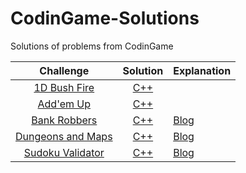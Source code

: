 # CodinGame-Solutions
Solutions of problems from CodinGame


|Challenge                          | Solution     |      Explanation    |
|:---------------------------------:|:------------:|:--------------------|
| [1D Bush Fire](https://www.codingame.com/ide/puzzle/1d-bush-fire) | [C++](https://github.com/programmercave0/CodinGame-Solutions/blob/master/1D_Bush_Fire.cpp) |
| [Add'em Up](https://www.codingame.com/ide/puzzle/addem-up) | [C++](https://github.com/programmercave0/CodinGame-Solutions/blob/master/Add'em_Up.cpp) | 
| [Bank Robbers](https://www.codingame.com/training/easy/bank-robbers) | [C++](https://github.com/programmercave0/CodinGame-Solutions/blob/master/Bank_Robbers.cpp) | [Blog](https://programmercave0.github.io/blog/2020/04/26/Bank-Robbers-CodinGame-Challenge-Cpp-Implementation) |
| [Dungeons and Maps](https://www.codingame.com/ide/puzzle/dungeons-and-maps) | [C++](https://github.com/programmercave0/CodinGame-Solutions/blob/master/Dungeons_and_Maps.cpp) | [Blog](https://programmercave0.github.io/blog/2021/03/01/Dungeons-and-Maps-CodinGame-C++-Implementation)|
| [Sudoku Validator](https://www.codingame.com/ide/puzzle/sudoku-validator) | [C++](https://github.com/programmercave0/CodinGame-Solutions/blob/master/Sudoku_validator.cpp) | [Blog](https://programmercave0.github.io/blog/2020/07/13/SUDOKU-VALIDATOR-CodinGame-C++-Implementation) |

